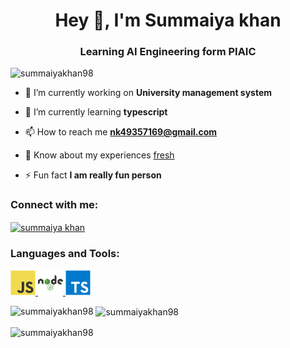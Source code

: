 <h1 align="center">Hey 👋, I'm Summaiya khan</h1>
<h3 align="center">Learning AI Engineering form PIAIC</h3>

<p align="left"> <img src="https://komarev.com/ghpvc/?username=summaiyakhan98&label=Profile%20views&color=0e75b6&style=flat" alt="summaiyakhan98" /> </p>

- 🔭 I’m currently working on **University management system**

- 🌱 I’m currently learning **typescript**

- 📫 How to reach me **nk49357169@gmail.com**

- 📄 Know about my experiences [fresh](fresh)

- ⚡ Fun fact **I am really fun person**

<h3 align="left">Connect with me:</h3>
<p align="left">
<a href="https://linkedin.com/in/summaiya khan" target="blank"><img align="center" src="https://raw.githubusercontent.com/rahuldkjain/github-profile-readme-generator/master/src/images/icons/Social/linked-in-alt.svg" alt="summaiya khan" height="30" width="40" /></a>
</p>

<h3 align="left">Languages and Tools:</h3>
<p align="left"> <a href="https://developer.mozilla.org/en-US/docs/Web/JavaScript" target="_blank" rel="noreferrer"> <img src="https://raw.githubusercontent.com/devicons/devicon/master/icons/javascript/javascript-original.svg" alt="javascript" width="40" height="40"/> </a> <a href="https://nodejs.org" target="_blank" rel="noreferrer"> <img src="https://raw.githubusercontent.com/devicons/devicon/master/icons/nodejs/nodejs-original-wordmark.svg" alt="nodejs" width="40" height="40"/> </a> <a href="https://www.typescriptlang.org/" target="_blank" rel="noreferrer"> <img src="https://raw.githubusercontent.com/devicons/devicon/master/icons/typescript/typescript-original.svg" alt="typescript" width="40" height="40"/> </a> </p>

<p><img align="left" src="https://github-readme-stats.vercel.app/api/top-langs?username=summaiyakhan98&show_icons=true&locale=en&layout=compact" alt="summaiyakhan98" /></p>

<p>&nbsp;<img align="center" src="https://github-readme-stats.vercel.app/api?username=summaiyakhan98&show_icons=true&locale=en" alt="summaiyakhan98" /></p>

<p><img align="center" src="https://github-readme-streak-stats.herokuapp.com/?user=summaiyakhan98&" alt="summaiyakhan98" /></p>

